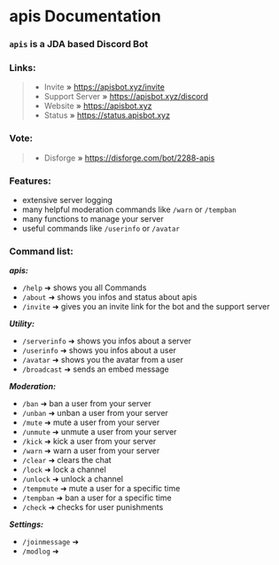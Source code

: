 # apis Documentation

### `apis` is a JDA based Discord Bot

### Links:
> - Invite **»** https://apisbot.xyz/invite
> - Support Server **»** https://apisbot.xyz/discord
> - Website **»** https://apisbot.xyz
> - Status **»** https://status.apisbot.xyz 

### Vote:
> - Disforge **»** https://disforge.com/bot/2288-apis

### Features:
- extensive server logging 
- many helpful moderation commands like `/warn` or `/tempban`
- many functions to manage your server 
- useful commands like `/userinfo` or `/avatar`

### Command list:
***apis:***
- `/help` ➜ shows you all Commands 
- `/about` ➜ shows you infos and status about apis
- `/invite` ➜ gives you an invite link for the bot and the support server

***Utility:***
- `/serverinfo` ➜ shows you infos about a server
- `/userinfo` ➜ shows you infos about a user
- `/avatar` ➜ shows you the avatar from a user
- `/broadcast` ➜ sends an embed message

***Moderation:***
- `/ban` ➜ ban a user from your server
- `/unban` ➜ unban a user from your server
- `/mute` ➜ mute a user from your server
- `/unmute` ➜ unmute a user from your server
- `/kick` ➜ kick a user from your server
- `/warn` ➜ warn a user from your server
- `/clear` ➜ clears the chat
- `/lock` ➜ lock a channel
- `/unlock` ➜ unlock a channel
- `/tempmute` ➜ mute a user for a specific time
- `/tempban` ➜ ban a user for a specific time
- `/check` ➜ checks for user punishments

***Settings:***
- `/joinmessage` ➜
- `/modlog` ➜
